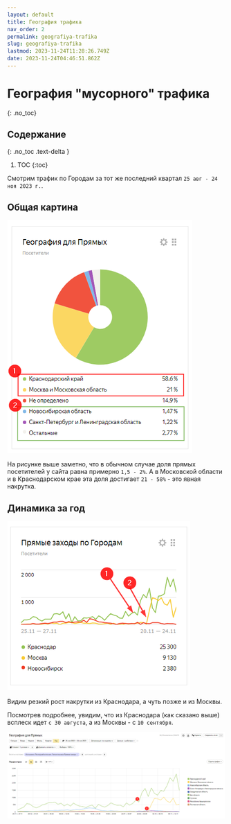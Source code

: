 ```yaml
---
layout: default
title: География трафика
nav_order: 2
permalink: geografiya-trafika
slug: geografiya-trafika
lastmod: 2023-11-24T11:28:26.749Z
date: 2023-11-24T04:46:51.862Z
---
```




# География "мусорного" трафика
{: .no_toc}

## Содержание
{: .no_toc .text-delta }

1. TOC
{:toc}

Смотрим трафик по Городам за тот же последний квартал `25 авг - 24 ноя 2023 г.`.

## Общая картина

![](/assets/images/2023-11-24%2017_07_51-Window.png)

На рисунке выше заметно, что в обычном случае доля прямых посетителей у сайта равна примерно `1,5 - 2%`. А в Московской области и в Краснодарском крае эта доля достигает `21 - 58%` - это явная накрутка.

## Динамика за год

![](/assets/images/2023-11-24%2017_20_36-Window.png)

Видим резкий рост накрутки из Краснодара, а чуть позже и из Москвы.

Посмотрев подробнее, увидим, что из Краснодара (как сказано выше) всплеск идет `с 30 августа`, а из Москвы - с `10 сентября`.

![](/assets/images/2023-11-24%2017_24_20-Window.png)